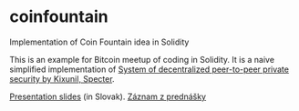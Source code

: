 # coinfountain
Implementation of Coin Fountain idea in Solidity

This is an example for Bitcoin meetup of coding in Solidity. It is a naive simplified implementation of [System of decentralized peer-to-peer private security by Kixunil, Specter](https://gist.github.com/Kixunil/661ca9d091ed3c0d8481).

[Presentation slides](http://bit.ly/coinfountain) (in Slovak). [Záznam z prednášky](https://juraj.bednar.io/talk/2017/09/08/smart-kontrakty/)
